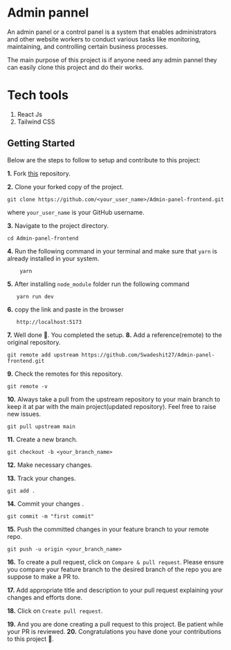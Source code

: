 # Admin pannel

An admin panel or a control panel is a system that enables administrators and other website workers to conduct various tasks like monitoring, maintaining, and controlling certain business processes. 

The main purpose of this project is if anyone need any admin pannel they can easily clone  this project and do their works.

# Tech tools
1. React Js
2. Tailwind CSS

<!-- [![Discord](https://img.shields.io/badge/Discord-%235865F2.svg?style=for-the-badge&logo=discord&logoColor=white)](https://discord.gg/fgwk4XZfxG) -->

<!-- [GitHub issues](https://img.shields.io/github/issues/kunjgit/GameZone) -->
<!-- [GitHub forks](https://img.shields.io/github/forks/kunjgit/GameZone) -->
<!-- [GitHub pull requests](https://img.shields.io/github/issues-pr/kunjgit/GameZone) -->
<!-- [GitHub Repo stars](https://img.shields.io/github/stars/kunjgit/GameZone?style=social) -->
<!-- [GitHub contributors](https://img.shields.io/github/contributors/kunjgit/GameZone) -->
<!-- [Website](https://img.shields.io/website?down_color=red&down_message=offline&up_color=blue&up_message=online&url=https%3A%2F%2Fkunjgit.github.io%2FGameZone%2F) -->

## Getting Started

Below are the steps to follow to setup and contribute to this project:

**1.** Fork [this](https://github.com/Swadeshit27/Admin-panel-frontend.git) repository.

**2.** Clone your forked copy of the project.

```
git clone https://github.com/<your_user_name>/Admin-panel-frontend.git
```

where `your_user_name` is your GitHub username.

**3.** Navigate to the project directory.

```
cd Admin-panel-frontend
```
**4.** Run the following command in your terminal and make sure that `yarn` is already installed in your system.
   
   ```
       yarn
   ```
**5.** After installing `node_module` folder run the following command 

   ```
      yarn run dev
   ```
**6.** copy the link and paste in the browser
   
   ```
      http://localhost:5173
   ```
**7.** Well done 🥳. You completed the setup.
**8.** Add a reference(remote) to the original repository.

```
git remote add upstream https://github.com/Swadeshit27/Admin-panel-frontend.git
```

**9.** Check the remotes for this repository.

```
git remote -v
```

**10.** Always take a pull from the upstream repository to your main branch to keep it at par with the main project(updated repository). Feel free to raise new issues.

```
git pull upstream main
```

**11.** Create a new branch.

```
git checkout -b <your_branch_name>
```

**12.** Make necessary changes.

**13.** Track your changes.

```
git add .
```

**14.** Commit your changes .

```
git commit -m "first commit"
```

**15.** Push the committed changes in your feature branch to your remote repo.

```
git push -u origin <your_branch_name>
```

**16.** To create a pull request, click on `Compare & pull request`. Please ensure you compare your feature branch to the desired branch of the repo you are suppose to make a PR to.

**17.** Add appropriate title and description to your pull request explaining your changes and efforts done.

**18.** Click on `Create pull request`.

**19.** And you are done creating a pull request to this project. Be patient while your PR is reviewed.
**20.** Congratulations you have done your contributions to this project 🥳.
